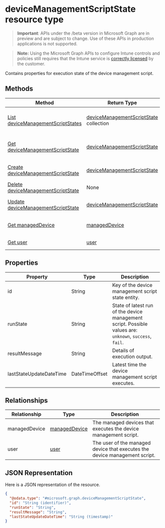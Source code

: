 ﻿# deviceManagementScriptState resource type

> **Important**: APIs under the /beta version in Microsoft Graph are in preview and are subject to change. Use of these APIs in production applications is not supported.

> **Note:** Using the Microsoft Graph APIs to configure Intune controls and policies still requires that the Intune service is [correctly licensed](https://go.microsoft.com/fwlink/?linkid=839381) by the customer.

Contains properties for execution state of the device management script.
## Methods
|Method|Return Type|Description|
|---|---|---|
|[List deviceManagementScriptStates](../api/intune_devicefe_devicemanagementscriptstate_list.md)|[deviceManagementScriptState](../resources/intune_devicefe_devicemanagementscriptstate.md) collection|List properties and relationships of the [deviceManagementScriptState](../resources/intune_devicefe_devicemanagementscriptstate.md) objects.|
|[Get deviceManagementScriptState](../api/intune_devicefe_devicemanagementscriptstate_get.md)|[deviceManagementScriptState](../resources/intune_devicefe_devicemanagementscriptstate.md)|Read properties and relationships of the [deviceManagementScriptState](../resources/intune_devicefe_devicemanagementscriptstate.md) object.|
|[Create deviceManagementScriptState](../api/intune_devicefe_devicemanagementscriptstate_create.md)|[deviceManagementScriptState](../resources/intune_devicefe_devicemanagementscriptstate.md)|Create a new [deviceManagementScriptState](../resources/intune_devicefe_devicemanagementscriptstate.md) object.|
|[Delete deviceManagementScriptState](../api/intune_devicefe_devicemanagementscriptstate_delete.md)|None|Deletes a [deviceManagementScriptState](../resources/intune_devicefe_devicemanagementscriptstate.md).|
|[Update deviceManagementScriptState](../api/intune_devicefe_devicemanagementscriptstate_update.md)|[deviceManagementScriptState](../resources/intune_devicefe_devicemanagementscriptstate.md)|Update the properties of a [deviceManagementScriptState](../resources/intune_devicefe_devicemanagementscriptstate.md) object.|
|[Get managedDevice](../api/intune_devicefe_devicemanagementscriptstate_get_manageddevice.md)|[managedDevice](../resources/intune_devicefe_manageddevice.md)|Get the [managedDevice](../resources/intune_devicefe_manageddevice.md) from the managedDevice navigation property.|
|[Get user](../api/intune_devicefe_devicemanagementscriptstate_get_user.md)|[user](../resources/intune_devicefe_user.md)|Get the [user](../resources/intune_devicefe_user.md) from the user navigation property.|

## Properties
|Property|Type|Description|
|---|---|---|
|id|String|Key of the device management script state entity.|
|runState|String|State of latest run of the device management script. Possible values are: `unknown`, `success`, `fail`.|
|resultMessage|String|Details of execution output.|
|lastStateUpdateDateTime|DateTimeOffset|Latest time the device management script executes.|

## Relationships
|Relationship|Type|Description|
|---|---|---|
|managedDevice|[managedDevice](../resources/intune_devicefe_manageddevice.md)|The managed devices that executes the device management script.|
|user|[user](../resources/intune_devicefe_user.md)|The user of the managed device that executes the device management script.|

## JSON Representation
Here is a JSON representation of the resource.
<!-- {
  "blockType": "resource",
  "keyProperty": "id",
  "@odata.type": "microsoft.graph.deviceManagementScriptState"
}
-->
```json
{
  "@odata.type": "#microsoft.graph.deviceManagementScriptState",
  "id": "String (identifier)",
  "runState": "String",
  "resultMessage": "String",
  "lastStateUpdateDateTime": "String (timestamp)"
}
```



